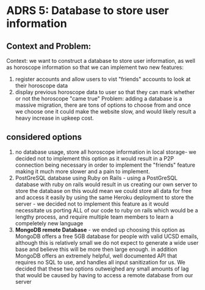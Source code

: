 # ADRS 5: Database to store user information

## Context and Problem:

Context:
we want to construct a database to store user information, as well as horoscope information so that we can implement two new features:
1) register accounts and allow users to vist "friends" accounts to look at their horoscope data
2) display previous horoscope data to user so that they can mark whether or not the horoscope "came true"
Problem:
adding a database is a massive migration, there are tons of options to choose from and once we choose one it could make the website slow, and would likely result
a heavy increase in upkeep cost.

## considered options
1) no database usage, store all horoscope information in local storage- we decided not to implement this option as it would result in a P2P connection
   being necessary in order to implement the "friends" feature making it much more slower and a pain to implement.
2) PostGreSQL database using Ruby on Rails - using a PostGreSQL database with ruby on rails would result in us creating our own server to store the database on
   this would mean we could store all data for free and access it easily by using the same Heroku deployment to store the server - we decided not to implement
   this feature as it would necessitate us porting ALL of our code to ruby on rails which would be a lengthy process, and require multiple team members to learn a
   compeletely new language
3) **MongoDB remote Database** - we ended up choosing this option as MongoDB offers a free 5GB database for people with valid UCSD emails, although this is relatively small we do not expect to generate a wide user base and believe this will be more then large enough. in addition MongoDB offers an extremely helpful, well documented API that requires no SQL to use, and handles all input sanitization for us. We decided that these two options outweighed any small amounts of lag that would be caused by having to access a remote database from our server 
